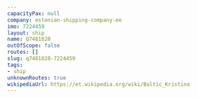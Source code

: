 ```yaml
---
capacityPax: null
company: estonian-shipping-company-ee
imo: 7224459
layout: ship
name: Q7481828
outOfScope: false
routes: []
slug: q7481828-7224459
tags:
- ship
unknownRoutes: true
wikipediaUrl: https://et.wikipedia.org/wiki/Baltic_Kristina
---
```

